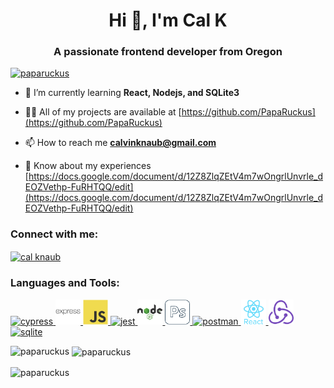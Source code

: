 <h1 align="center">Hi 👋, I'm Cal K</h1>
<h3 align="center">A passionate frontend developer from Oregon</h3>

<p align="left"> <a href="https://github.com/ryo-ma/github-profile-trophy"><img src="https://github-profile-trophy.vercel.app/?username=paparuckus" alt="paparuckus" /></a> </p>

- 🌱 I’m currently learning **React, Nodejs, and SQLite3**

- 👨‍💻 All of my projects are available at [https://github.com/PapaRuckus](https://github.com/PapaRuckus)

- 📫 How to reach me **calvinknaub@gmail.com**

- 📄 Know about my experiences [https://docs.google.com/document/d/12Z8ZlqZEtV4m7wOngrlUnvrle_dEOZVethp-FuRHTQQ/edit](https://docs.google.com/document/d/12Z8ZlqZEtV4m7wOngrlUnvrle_dEOZVethp-FuRHTQQ/edit)

<h3 align="left">Connect with me:</h3>
<p align="left">
<a href="https://linkedin.com/in/cal knaub" target="blank"><img align="center" src="https://raw.githubusercontent.com/rahuldkjain/github-profile-readme-generator/master/src/images/icons/Social/linked-in-alt.svg" alt="cal knaub" height="30" width="40" /></a>
</p>

<h3 align="left">Languages and Tools:</h3>
<p align="left"> <a href="https://www.cypress.io" target="_blank" rel="noreferrer"> <img src="https://raw.githubusercontent.com/simple-icons/simple-icons/6e46ec1fc23b60c8fd0d2f2ff46db82e16dbd75f/icons/cypress.svg" alt="cypress" width="40" height="40"/> </a> <a href="https://expressjs.com" target="_blank" rel="noreferrer"> <img src="https://raw.githubusercontent.com/devicons/devicon/master/icons/express/express-original-wordmark.svg" alt="express" width="40" height="40"/> </a> <a href="https://developer.mozilla.org/en-US/docs/Web/JavaScript" target="_blank" rel="noreferrer"> <img src="https://raw.githubusercontent.com/devicons/devicon/master/icons/javascript/javascript-original.svg" alt="javascript" width="40" height="40"/> </a> <a href="https://jestjs.io" target="_blank" rel="noreferrer"> <img src="https://www.vectorlogo.zone/logos/jestjsio/jestjsio-icon.svg" alt="jest" width="40" height="40"/> </a> <a href="https://nodejs.org" target="_blank" rel="noreferrer"> <img src="https://raw.githubusercontent.com/devicons/devicon/master/icons/nodejs/nodejs-original-wordmark.svg" alt="nodejs" width="40" height="40"/> </a> <a href="https://www.photoshop.com/en" target="_blank" rel="noreferrer"> <img src="https://raw.githubusercontent.com/devicons/devicon/master/icons/photoshop/photoshop-line.svg" alt="photoshop" width="40" height="40"/> </a> <a href="https://postman.com" target="_blank" rel="noreferrer"> <img src="https://www.vectorlogo.zone/logos/getpostman/getpostman-icon.svg" alt="postman" width="40" height="40"/> </a> <a href="https://reactjs.org/" target="_blank" rel="noreferrer"> <img src="https://raw.githubusercontent.com/devicons/devicon/master/icons/react/react-original-wordmark.svg" alt="react" width="40" height="40"/> </a> <a href="https://redux.js.org" target="_blank" rel="noreferrer"> <img src="https://raw.githubusercontent.com/devicons/devicon/master/icons/redux/redux-original.svg" alt="redux" width="40" height="40"/> </a> <a href="https://www.sqlite.org/" target="_blank" rel="noreferrer"> <img src="https://www.vectorlogo.zone/logos/sqlite/sqlite-icon.svg" alt="sqlite" width="40" height="40"/> </a> </p>

<p><img align="left" src="https://github-readme-stats.vercel.app/api/top-langs?username=paparuckus&show_icons=true&locale=en&layout=compact" alt="paparuckus" /></p>

<p>&nbsp;<img align="center" src="https://github-readme-stats.vercel.app/api?username=paparuckus&show_icons=true&locale=en" alt="paparuckus" /></p>

<p><img align="center" src="https://github-readme-streak-stats.herokuapp.com/?user=paparuckus&" alt="paparuckus" /></p>
